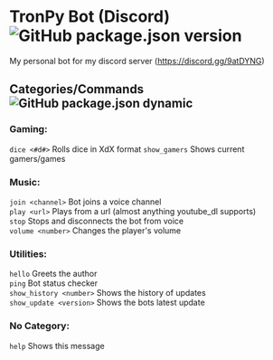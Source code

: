 # TronPy Bot (Discord)  ![GitHub package.json version](https://img.shields.io/github/package-json/version/Webtron18/tronpy-bot?style=for-the-badge)
My personal bot for my discord server (https://discord.gg/9atDYNG)


## Categories/Commands ![GitHub package.json dynamic](https://img.shields.io/github/package-json/commands/Webtron18/tronpy-bot?style=plastic)
### Gaming:
  `dice <#d#>`   Rolls dice in XdX format
  `show_gamers`  Shows current gamers/games
### Music:
  `join <channel>`         Bot joins a voice channel  
  `play <url>`         Plays from a url (almost anything youtube_dl supports)  
  `stop`         Stops and disconnects the bot from voice  
  `volume <number>`       Changes the player's volume  
### Utilities:
  `hello`        Greets the author  
  `ping`         Bot status checker  
  `show_history <number>` Shows the history of updates  
  `show_update <version>`  Shows the bots latest update  
### No Category:
  `help`         Shows this message
